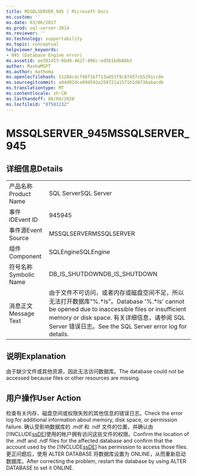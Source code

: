 ```yaml
---
title: MSSQLSERVER_945 | Microsoft Docs
ms.custom: ''
ms.date: 03/06/2017
ms.prod: sql-server-2014
ms.reviewer: ''
ms.technology: supportability
ms.topic: conceptual
helpviewer_keywords:
- 945 (Database Engine error)
ms.assetid: ee501d13-0bd9-4627-896c-ed5b1bdb88b3
author: MashaMSFT
ms.author: mathoma
ms.openlocfilehash: 51284cdcf48f1bf713a853f9c87457cb5291cc4e
ms.sourcegitcommit: ad4d92dce894592a259721a1571b1d8736abacdb
ms.translationtype: MT
ms.contentlocale: zh-CN
ms.lasthandoff: 08/04/2020
ms.locfileid: "87581232"
---
```

# <a name="mssqlserver_945"></a><span data-ttu-id="a25f6-102">MSSQLSERVER_945</span><span class="sxs-lookup"><span data-stu-id="a25f6-102">MSSQLSERVER_945</span></span>
    
## <a name="details"></a><span data-ttu-id="a25f6-103">详细信息</span><span class="sxs-lookup"><span data-stu-id="a25f6-103">Details</span></span>  
  
|||  
|-|-|  
|<span data-ttu-id="a25f6-104">产品名称</span><span class="sxs-lookup"><span data-stu-id="a25f6-104">Product Name</span></span>|<span data-ttu-id="a25f6-105">SQL Server</span><span class="sxs-lookup"><span data-stu-id="a25f6-105">SQL Server</span></span>|  
|<span data-ttu-id="a25f6-106">事件 ID</span><span class="sxs-lookup"><span data-stu-id="a25f6-106">Event ID</span></span>|<span data-ttu-id="a25f6-107">945</span><span class="sxs-lookup"><span data-stu-id="a25f6-107">945</span></span>|  
|<span data-ttu-id="a25f6-108">事件源</span><span class="sxs-lookup"><span data-stu-id="a25f6-108">Event Source</span></span>|<span data-ttu-id="a25f6-109">MSSQLSERVER</span><span class="sxs-lookup"><span data-stu-id="a25f6-109">MSSQLSERVER</span></span>|  
|<span data-ttu-id="a25f6-110">组件</span><span class="sxs-lookup"><span data-stu-id="a25f6-110">Component</span></span>|<span data-ttu-id="a25f6-111">SQLEngine</span><span class="sxs-lookup"><span data-stu-id="a25f6-111">SQLEngine</span></span>|  
|<span data-ttu-id="a25f6-112">符号名称</span><span class="sxs-lookup"><span data-stu-id="a25f6-112">Symbolic Name</span></span>|<span data-ttu-id="a25f6-113">DB_IS_SHUTDOWN</span><span class="sxs-lookup"><span data-stu-id="a25f6-113">DB_IS_SHUTDOWN</span></span>|  
|<span data-ttu-id="a25f6-114">消息正文</span><span class="sxs-lookup"><span data-stu-id="a25f6-114">Message Text</span></span>|<span data-ttu-id="a25f6-115">由于文件不可访问，或者内存或磁盘空间不足，所以无法打开数据库“%.\*ls”。</span><span class="sxs-lookup"><span data-stu-id="a25f6-115">Database '%.\*ls' cannot be opened due to inaccessible files or insufficient memory or disk space.</span></span>  <span data-ttu-id="a25f6-116">有关详细信息，请参阅 SQL Server 错误日志。</span><span class="sxs-lookup"><span data-stu-id="a25f6-116">See the SQL Server error log for details.</span></span>|  
  
## <a name="explanation"></a><span data-ttu-id="a25f6-117">说明</span><span class="sxs-lookup"><span data-stu-id="a25f6-117">Explanation</span></span>  
 <span data-ttu-id="a25f6-118">由于缺少文件或其他资源，因此无法访问数据库。</span><span class="sxs-lookup"><span data-stu-id="a25f6-118">The database could not be accessed because files or other resources are missing.</span></span>  
  
## <a name="user-action"></a><span data-ttu-id="a25f6-119">用户操作</span><span class="sxs-lookup"><span data-stu-id="a25f6-119">User Action</span></span>  
 <span data-ttu-id="a25f6-120">检查有关内存、磁盘空间或权限失败的其他信息的错误日志。</span><span class="sxs-lookup"><span data-stu-id="a25f6-120">Check the error log for additional information about memory, disk space, or permission failure.</span></span> <span data-ttu-id="a25f6-121">确认受影响数据库的 .mdf 和 .ndf 文件的位置，并确认由[!INCLUDE[ssDE](../../includes/ssde-md.md)]使用的帐户拥有访问这些文件的权限。</span><span class="sxs-lookup"><span data-stu-id="a25f6-121">Confirm the location of the .mdf and .ndf files for the affected database and confirm that the account used by the [!INCLUDE[ssDE](../../includes/ssde-md.md)] has permission to access those files.</span></span> <span data-ttu-id="a25f6-122">更正问题后，使用 ALTER DATABASE 将数据库设置为 ONLINE，从而重新启动数据库。</span><span class="sxs-lookup"><span data-stu-id="a25f6-122">After correcting the problem, restart the database by using ALTER DATABASE to set it ONLINE.</span></span>  
  
  
